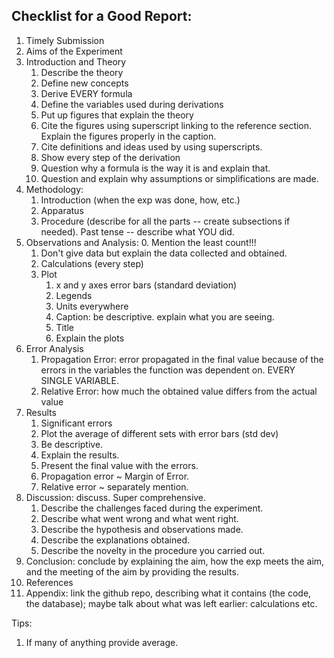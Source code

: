 ## Checklist for a Good Report: 

1. Timely Submission
2. Aims of the Experiment
3. Introduction and Theory
    1. Describe the theory
    2. Define new concepts
    3. Derive EVERY formula
    4. Define the variables used during derivations
    5. Put up figures that explain the theory
    6. Cite the figures using superscript linking to the reference section. Explain the figures properly in the caption.
    7. Cite definitions and ideas used by using superscripts.
    8. Show every step of the derivation
    9. Question why a formula is the way it is and explain that.
    10. Question and explain why assumptions or simplifications are made.
3. Methodology:
    1. Introduction (when the exp was done, how, etc.)
    2. Apparatus
    3. Procedure (describe for all the parts -- create subsections if needed). Past tense -- describe what YOU did.
4. Observations and Analysis:
    0. Mention the least count!!! 
    1. Don't give data but explain the data collected and obtained.
    2. Calculations (every step)
    3. Plot
        1. x and y axes error bars (standard deviation)
        2. Legends
        3. Units everywhere
        4. Caption: be descriptive. explain what you are seeing.
        5. Title
        6. Explain the plots
5. Error Analysis
    1. Propagation Error: error propagated in the final value because of the errors in the variables the function was dependent on. EVERY SINGLE VARIABLE.
    2. Relative Error: how much the obtained value differs from the actual value
6. Results 
    1. Significant errors
    2. Plot the average of different sets with error bars (std dev)
    3. Be descriptive.
    4. Explain the results.
    5. Present the final value with the errors. 
    6. Propagation error ~ Margin of Error.
    7. Relative error ~ separately mention.
7. Discussion: discuss. Super comprehensive.
    1. Describe the challenges faced during the experiment.
    2. Describe what went wrong and what went right.
    3. Describe the hypothesis and observations made.
    4. Describe the explanations obtained.
    5. Describe the novelty in the procedure you carried out.
8. Conclusion: conclude by explaining the aim, how the exp meets the aim, and the meeting of the aim by providing the results.
9. References
10. Appendix: link the github repo, describing what it contains (the code, the database); maybe talk about what was left earlier: calculations etc.

Tips: 
1. If many of anything provide average. 
